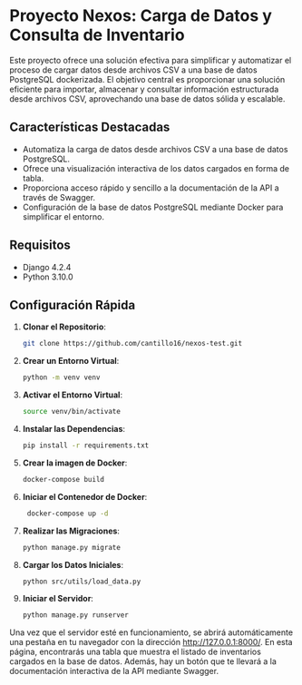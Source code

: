 # Proyecto Nexos: Carga de Datos y Consulta de Inventario

Este proyecto ofrece una solución efectiva para simplificar y automatizar el proceso de cargar datos desde archivos CSV
a una base de datos PostgreSQL dockerizada. El objetivo central es proporcionar una solución eficiente para importar,
almacenar y consultar información estructurada desde archivos CSV, aprovechando una base de datos sólida y escalable.

## Características Destacadas

- Automatiza la carga de datos desde archivos CSV a una base de datos PostgreSQL.
- Ofrece una visualización interactiva de los datos cargados en forma de tabla.
- Proporciona acceso rápido y sencillo a la documentación de la API a través de Swagger.
- Configuración de la base de datos PostgreSQL mediante Docker para simplificar el entorno.

## Requisitos

- Django 4.2.4
- Python 3.10.0

## Configuración Rápida

1. **Clonar el Repositorio**:
   ```bash
   git clone https://github.com/cantillo16/nexos-test.git
   ```

2. **Crear un Entorno Virtual**:
   ```bash
   python -m venv venv
   ```

3. **Activar el Entorno Virtual**:
   ```bash
   source venv/bin/activate
   ```

4. **Instalar las Dependencias**:
   ```bash
   pip install -r requirements.txt
   ```
5. **Crear la imagen de Docker**:
   ```bash
   docker-compose build  
   ```
6. **Iniciar el Contenedor de Docker**:
   ```bash
    docker-compose up -d
    ```
7. **Realizar las Migraciones**:
   ```bash
   python manage.py migrate
   ```
8. **Cargar los Datos Iniciales**:
   ```bash
   python src/utils/load_data.py

   ```
9. **Iniciar el Servidor**:
   ```bash
   python manage.py runserver
   ```

Una vez que el servidor esté en funcionamiento, se abrirá automáticamente una pestaña en tu navegador con la
dirección http://127.0.0.1:8000/. En esta página, encontrarás una tabla que muestra el listado de inventarios cargados
en la base de datos. Además, hay un botón que te llevará a la documentación interactiva de la API mediante Swagger.